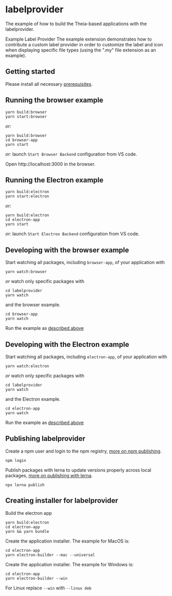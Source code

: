 # labelprovider
The example of how to build the Theia-based applications with the labelprovider.

Example Label Provider
The example extension demonstrates how to contribute a custom label provider in order to customize the label and icon when displaying specific file types (using the ".my" file extension as an example).

## Getting started

Please install all necessary [prerequisites](https://github.com/eclipse-theia/theia/blob/master/doc/Developing.md#prerequisites).

## Running the browser example

    yarn build:browser
    yarn start:browser

*or:*

    yarn build:browser
    cd browser-app
    yarn start

*or:* launch `Start Browser Backend` configuration from VS code.

Open http://localhost:3000 in the browser.

## Running the Electron example

    yarn build:electron
    yarn start:electron

*or:*

    yarn build:electron
    cd electron-app
    yarn start

*or:* launch `Start Electron Backend` configuration from VS code.


## Developing with the browser example

Start watching all packages, including `browser-app`, of your application with

    yarn watch:browser

*or* watch only specific packages with

    cd labelprovider
    yarn watch

and the browser example.

    cd browser-app
    yarn watch

Run the example as [described above](#Running-the-browser-example)
## Developing with the Electron example

Start watching all packages, including `electron-app`, of your application with

    yarn watch:electron

*or* watch only specific packages with

    cd labelprovider
    yarn watch

and the Electron example.

    cd electron-app
    yarn watch

Run the example as [described above](#Running-the-Electron-example)

## Publishing labelprovider

Create a npm user and login to the npm registry, [more on npm publishing](https://docs.npmjs.com/getting-started/publishing-npm-packages).

    npm login

Publish packages with lerna to update versions properly across local packages, [more on publishing with lerna](https://github.com/lerna/lerna#publish).

    npx lerna publish

## Creating installer for labelprovider

Build the electron app

    yarn build:electron
    cd electron-app
    yarn && yarn bundle

Create the application installer.  The example for MacOS is:

    cd electron-app    
    yarn electron-builder --mac --universal

Create the application installer.  The example for Windows is:

    cd electron-app    
    yarn electron-builder --win

For Linux replace `--win` with `--linux deb`
